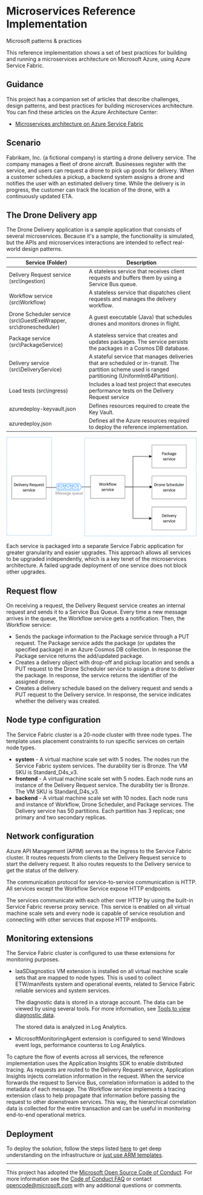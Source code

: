 # Microservices Reference Implementation
Microsoft patterns & practices

This reference implementation shows a set of best practices for building and running a microservices architecture on Microsoft Azure, using Azure Service Fabric.

## Guidance

This project has a companion set of articles that describe challenges, design patterns, and best practices for building microservices architecture. You can find these articles on the Azure Architecture Center:

- [Microservices architecture on Azure Service Fabric](https://docs.microsoft.com/en-us/azure/architecture/reference-architectures/microservices/service-fabric)

## Scenario

​Fabrikam, Inc. (a fictional company) is starting a drone delivery service. The company manages a fleet of drone aircraft. Businesses register with the service, and users can request a drone to pick up goods for delivery. When a customer schedules a pickup, a backend system assigns a drone and notifies the user with an estimated delivery time. While the delivery is in progress, the customer can track the location of the drone, with a continuously updated ETA.

## The Drone Delivery app

The Drone Delivery application is a sample application that consists of several microservices. Because it's a sample, the functionality is simulated, but the APIs and microservices interactions are intended to reflect real-world design patterns.

|Service (Folder)|Description|
|---|---|
|Delivery Request service (src\Ingestion)| A stateless service that receives client requests and buffers them by using a Service Bus queue.|
|Workflow service (src\Workflow)| A stateless service that dispatches client requests and manages the delivery workflow.|
|Drone Scheduler service (src\GuestExeWrapper, src\dronescheduler) | A guest executable (Java) that schedules drones and monitors drones in flight.| 
|Package service (src\PackageService)| A stateless service that creates and updates packages. The service persists the packages in a Cosmos DB database.|
|Delivery service (src\DeliveryService)| A stateful service that manages deliveries that are scheduled or in-transit. The partition scheme used is ranged partitioning (UniformInt64Partition).|
|Load tests (src\ingress)| Includes a load test project that executes performance tests on the Delivery Request service |
|azuredeploy-keyvault.json | Defines resources required to create the Key Vault.|
|azuredeploy.json| Defines all the Azure resources required to deploy the reference implementation.|

![Drone Delivery application architecture](./images/architecture.png)

Each service is packaged into a separate Service Fabric application for greater granularity and easier upgrades. This approach allows all services to be upgraded independently, which is a key tenet of the microservices architecture. A failed upgrade deployment of one service does not block other upgrades.

## Request flow
On receiving a request, the Delivery Request service creates an internal request and sends it to a Service Bus Queue. Every time a new message arrives in the queue, the Workflow service gets a notification. Then, the Workflow service:
- Sends the package information to the Package service through a PUT request. The Package service adds the package (or updates the specified package) in an Azure Cosmos DB collection. In response the Package service returns the add/updated package.
- Creates a delivery object with drop-off and pickup location and sends a PUT request to the Drone Scheduler service to assign a drone to deliver the package. In response, the service returns the identifier of the assigned drone.
- Creates a delivery schedule based on the delivery request and sends a PUT request to the Delivery service. In response, the service indicates whether the delivery was created.


## Node type configuration
The Service Fabric cluster is a 20-node cluster with three node types. The template uses placement constraints to run specific services on certain node types. 

- **system** - A virtual machine scale set with 5 nodes. The nodes run the Service Fabric system services. The durability tier is Bronze. The VM SKU is Standard_D4s_v3. 
- **frontend** - A virtual machine scale set with 5 nodes. Each node runs an instance of the Delivery Request service. The durability tier is Bronze. The VM SKU is Standard_D4s_v3. 
- **backend** - A virtual machine scale set with 10 nodes. Each node runs and instance of Workflow, Drone Scheduler, and Package services. The Delivery service has 50 partitions. Each partition has 3 replicas; one primary and two secondary replicas.


## Network configuration
Azure API Management (APIM) serves as the ingress to the Service Fabric cluster. It routes requests from clients to the  Delivery Request service to start the delivery request. It also routes requests to the Delivery service to get the status of the delivery.

The communication protocol for service-to-service communication is HTTP. All services except the Workflow Service expose HTTP endpoints.

The services communicate with each other over HTTP by using the built-in Service Fabric reverse proxy service. This service is enabled on all virtual machine scale sets and every node is capable of service resolution and connecting with other services that expose HTTP endpoints.

## Monitoring extensions

The Service Fabric cluster is configured to use these extensions for monitoring purposes.

- IaaSDiagnostics VM extension is installed on all virtual machine scale sets that are mapped to node types. This is used to collect ETW/manifests system and operational events, related to Service Fabric reliable services and system services.

    The diagnostic data is stored in a storage account. The data can be viewed by using several tools. For more information,  see [Tools to view diagnostic data](https://docs.microsoft.com/azure/azure-monitor/platform/diagnostics-extension-to-storage#tools-to-view-diagnostic-data).

    The stored data is analyzed in Log Analytics.

- MicrosoftMonitoringAgent extension is configured to send Windows event logs, performance counterss to Log Analytics.

To capture the flow of events across all services, the reference implementation uses the Application Insights SDK to enable distributed tracing. As requests are routed to the Delivery Request service, Application Insights injects correlation information in the request. When the service forwards the request to Service Bus, correlation information is added to the metadata of each message. The Workflow service implements a tracing extension class to help propagate that information before passing the request to other downstream services. This way, the hierarchical correlation data is collected for the entire transaction and can be useful in monitoring end-to-end operational metrics.

## Deployment

To deploy the solution, follow the steps listed [here](./deployment.md) to get deep understanding on the infrastructure or [just use ARM templates](./deployment.md).

---

This project has adopted the [Microsoft Open Source Code of Conduct](https://opensource.microsoft.com/codeofconduct/). For more information see the [Code of Conduct FAQ](https://opensource.microsoft.com/codeofconduct/faq/) or contact [opencode@microsoft.com](mailto:opencode@microsoft.com) with any additional questions or comments.
